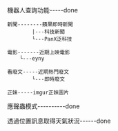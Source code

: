 機器人查詢功能-----done

	新聞--------蘋果即時新聞
 	    	|---科技新聞
	    	└---PanX泛科技
	    
	電影-------近期上映電影
		└---eyny
	    
	看廢文-----近期熱門廢文
 	    	└---即時廢文
	    
	正妹-----imgur正妹圖片
 
應聲蟲模式----------done


透過位置訊息取得天氣狀況------done

